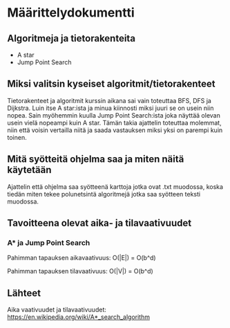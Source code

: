 # Määrittelydokumentti



## Algoritmeja ja tietorakenteita

* A star
* Jump Point Search


## Miksi valitsin kyseiset algoritmit/tietorakenteet

Tietorakenteet ja algoritmit kurssin aikana sai vain toteuttaa BFS, DFS ja Dijkstra. Luin itse A star:ista ja minua kiinnosti miksi juuri se on usein 
niin nopea. Sain myöhemmin kuulla Jump Point Search:ista joka näyttää olevan usein vielä nopeampi kuin A star. Tämän takia ajattelin toteuttaa molemmat, niin että voisin vertailla niitä ja saada vastauksen miksi yksi on parempi kuin toinen.


## Mitä syötteitä ohjelma saa ja miten näitä käytetään

Ajattelin että ohjelma saa syötteenä karttoja jotka ovat .txt muodossa, koska tiedän miten tekee polunetsintä algoritmejä jotka saa
syötteen teksti muodossa.


## Tavoitteena olevat aika- ja tilavaativuudet 


### A* ja Jump Point Search
Pahimman tapauksen aikavaativuus: O(|E|) = O(b^d) 

Pahimman tapauksen tilavaativuus: O(|V|) = O(b^d)


## Lähteet

Aika vaativuudet ja tilavaativuudet:
https://en.wikipedia.org/wiki/A*_search_algorithm
